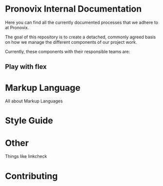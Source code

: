# Pronovix Internal Documentation #

Here you can find all the currently documented processes that we adhere to at Pronovix.

The goal of this repository is to create a detached, commonly agreed basis on how we manage the different components of our project work.

Currently, these components with their responsible teams are:

## Play with flex
<div class="flex-container">
  <div>
  <h1 class="box">Markup Language</h1>
  All about Markup Languages
  </div>
  <div><h1 class="box">Style Guide</h1></div>
</div>
<div class="flex-container">
  <div>
  <h1 class="box">Other</h1>
  Things like linkcheck
  </div>
  <div><h1 class="box">Contributing</h1></div>
  </div>
